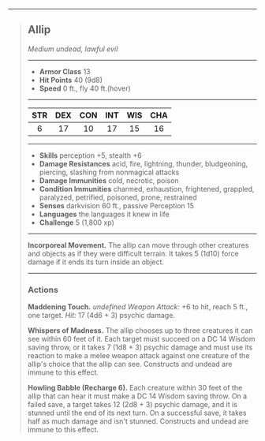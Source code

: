 ***
> ## Allip
> *Medium undead, lawful evil*
> 
> ***
> 
> - **Armor Class** 13
> - **Hit Points** 40 (9d8)
> - **Speed** 0 ft., fly 40 ft.(hover)
> 
> ***
> 
> |STR|DEX|CON|INT|WIS|CHA|
> |:---:|:---:|:---:|:---:|:---:|:---:|
> |6|17|10|17|15|16|
> 
> ***
> 
> - **Skills** perception +5, stealth +6
> - **Damage Resistances** acid, fire, lightning, thunder, bludgeoning, piercing, slashing from nonmagical attacks
> - **Damage Immunities** cold, necrotic, poison
> - **Condition Immunities** charmed, exhaustion, frightened, grappled, paralyzed, petrified, poisoned, prone, restrained
> - **Senses** darkvision 60 ft., passive Perception 15
> - **Languages** the languages it knew in life
> - **Challenge** 5 (1,800 xp)
> 
> ***
> 
> **Incorporeal Movement.** The allip can move through other creatures and objects as if they were difficult terrain. It takes 5 (1d10) force damage if it ends its turn inside an object.
> 
> ***
> 
> ### Actions
> **Maddening Touch.** *undefined Weapon Attack:* +6 to hit, reach 5 ft., one target. *Hit:* 17 (4d6 + 3) psychic damage.
> 
> **Whispers of Madness.** The allip chooses up to three creatures it can see within 60 feet of it. Each target must succeed on a DC 14 Wisdom saving throw, or it takes 7 (1d8 + 3) psychic damage and must use its reaction to make a melee weapon attack against one creature of the allip's choice that the allip can see. Constructs and undead are immune to this effect.
> 
> **Howling Babble (Recharge 6).** Each creature within 30 feet of the allip that can hear it must make a DC 14 Wisdom saving throw. On a failed save, a target takes 12 (2d8 + 3) psychic damage, and it is stunned until the end of its next turn. On a successful save, it takes half as much damage and isn't stunned. Constructs and undead are immune to this effect.